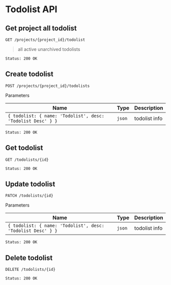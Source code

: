 # Todolist API

## Get project all todolist

```
GET /projects/{project_id}/todolist
```

>all active unarchived todolists

```
Status: 200 OK
```

## Create todolist

```
POST /projects/{project_id}/todolists
```

Parameters

Name|Type|Description|
--|--|--|
`{ todolist: { name: 'Todolist', desc: 'Todolist Desc' } }`|`json`| todolist info

```
Status: 200 OK
```

## Get todolist

```
GET /todolists/{id}
```

```
Status: 200 OK
```

## Update todolist

```
PATCH /todolists/{id}
```

Parameters

Name|Type|Description|
--|--|--|
`{ todolist: { name: 'Todolist', desc: 'Todolist Desc' } }`|`json`| todolist info

```
Status: 200 OK
```

## Delete todolist

```
DELETE /todolists/{id}
```

```
Status: 200 OK
```


